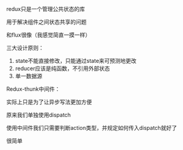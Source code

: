 redux只是一个管理公共状态的库

用于解决组件之间状态共享的问题

和flux很像（我感觉简直一摸一样）

三大设计原则：

1. state不能直接修改，只能通过state来可预测地更改
2. reducer应该是纯函数，不引用外部状态
3. 单一数据源

Redux-thunk中间件：

实际上只是为了让异步写法更加方便

原来我们单独使用dispatch

使用中间件我们只需要判断action类型，并规定如何传入dispatch就好了

很简单